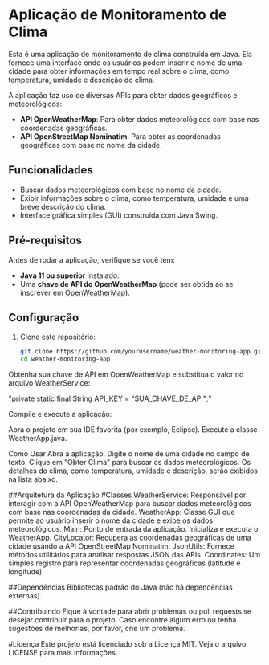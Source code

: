 # Aplicação de Monitoramento de Clima

Esta é uma aplicação de monitoramento de clima construída em Java. Ela fornece uma interface onde os usuários podem inserir o nome de uma cidade para obter informações em tempo real sobre o clima, como temperatura, umidade e descrição do clima.

A aplicação faz uso de diversas APIs para obter dados geográficos e meteorológicos:

- **API OpenWeatherMap**: Para obter dados meteorológicos com base nas coordenadas geográficas.
- **API OpenStreetMap Nominatim**: Para obter as coordenadas geográficas com base no nome da cidade.

## Funcionalidades

- Buscar dados meteorológicos com base no nome da cidade.
- Exibir informações sobre o clima, como temperatura, umidade e uma breve descrição do clima.
- Interface gráfica simples (GUI) construída com Java Swing.

## Pré-requisitos

Antes de rodar a aplicação, verifique se você tem:

- **Java 11 ou superior** instalado.
- Uma **chave de API do OpenWeatherMap** (pode ser obtida ao se inscrever em [OpenWeatherMap](https://openweathermap.org/api)).

## Configuração

1. Clone este repositório:
   ```bash
   git clone https://github.com/yourusername/weather-monitoring-app.git
   cd weather-monitoring-app


Obtenha sua chave de API em OpenWeatherMap e substitua o valor no arquivo WeatherService:

"private static final String API_KEY = "SUA_CHAVE_DE_API";"

Compile e execute a aplicação:

Abra o projeto em sua IDE favorita (por exemplo, Eclipse).
Execute a classe WeatherApp.java.

Como Usar
Abra a aplicação.
Digite o nome de uma cidade no campo de texto.
Clique em "Obter Clima" para buscar os dados meteorológicos.
Os detalhes do clima, como temperatura, umidade e descrição, serão exibidos na lista abaixo.

##Arquitetura da Aplicação
#Classes
WeatherService: Responsável por interagir com a API OpenWeatherMap para buscar dados meteorológicos com base nas coordenadas da cidade.
WeatherApp: Classe GUI que permite ao usuário inserir o nome da cidade e exibe os dados meteorológicos.
Main: Ponto de entrada da aplicação. Inicializa e executa o WeatherApp.
CityLocator: Recupera as coordenadas geográficas de uma cidade usando a API OpenStreetMap Nominatim.
JsonUtils: Fornece métodos utilitários para analisar respostas JSON das APIs.
Coordinates: Um simples registro para representar coordenadas geográficas (latitude e longitude).

##Dependências
Bibliotecas padrão do Java (não há dependências externas).

##Contribuindo
Fique à vontade para abrir problemas ou pull requests se desejar contribuir para o projeto. Caso encontre algum erro ou tenha sugestões de melhorias, por favor, crie um problema.

#Licença
Este projeto está licenciado sob a Licença MIT. Veja o arquivo LICENSE para mais informações.
